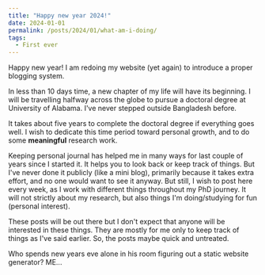 ```yaml
---
title: "Happy new year 2024!"
date: 2024-01-01
permalink: /posts/2024/01/what-am-i-doing/
tags:
  - First ever
---
```


Happy new year! I am redoing my website (yet again) to introduce a proper blogging system. 

In less than 10 days time, a new chapter of my life will have its beginning. I will be travelling halfway across the globe to pursue a doctoral degree at University of Alabama. I've never stepped outside Bangladesh before. 

It takes about five years to complete the doctoral degree if everything goes well. I wish to dedicate this time period toward personal growth, and to do some **meaningful** research work. 

Keeping personal journal has helped me in many ways for last couple of years since I started it. It helps you to look back or keep track of things. But I've never done it publicly (like a mini blog), primarily because it takes extra effort, and no one would want to see it anyway. But still, I wish to post here every week, as I work with different things throughout my PhD journey. It will not strictly about my research, but also things I'm doing/studying for fun (personal interest). 

These posts will be out there but I don't expect that anyone will be interested in these things. They are mostly for me only to keep track of things as I've said earlier. So, the posts maybe quick and untreated. 

Who spends new years eve alone in his room figuring out a static website generator? ME... 
